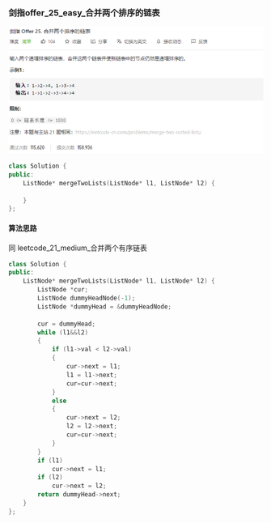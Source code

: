 ### 剑指offer_25_easy_合并两个排序的链表

![image-20210406102629073](剑指offer_25_easy_合并两个排序的链表.assets/image-20210406102629073.png)

```c++
class Solution {
public:
    ListNode* mergeTwoLists(ListNode* l1, ListNode* l2) {

    }
};
```

#### 算法思路

同 leetcode_21_medium_合并两个有序链表

```c++
class Solution {
public:
	ListNode* mergeTwoLists(ListNode* l1, ListNode* l2) {
		ListNode *cur;
		ListNode dummyHeadNode(-1);
		ListNode *dummyHead = &dummyHeadNode;

		cur = dummyHead;
		while (l1&&l2)
		{
			if (l1->val < l2->val)
			{
				cur->next = l1;
				l1 = l1->next;
                cur=cur->next;
			}
			else
			{
				cur->next = l2;
				l2 = l2->next;
                cur=cur->next;
			}
		}
		if (l1)
			cur->next = l1;
		if (l2)
			cur->next = l2;
		return dummyHead->next;
	}
};
```


